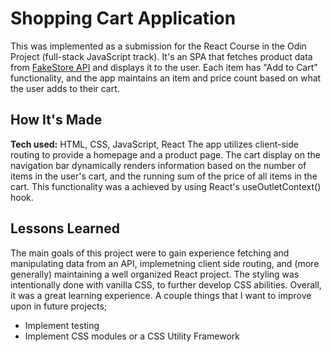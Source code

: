 # Shopping Cart Application
This was implemented as a submission for the React Course in the Odin Project
(full-stack JavaScript track). It's an SPA that fetches product data from 
[FakeStore API](https://fakestoreapi.com/docs) and displays it to the user. 
Each item has "Add to Cart" functionality, and the app maintains an item and
price count based on what the user adds to their cart. 

## How It's Made
**Tech used:** HTML, CSS, JavaScript, React
The app utilizes client-side routing to provide a homepage and a product page. 
The cart display on the navigation bar dynamically renders information based
on the number of items in the user's cart, and the running sum of the price
of all items in the cart. This functionality was a achieved by using React's
useOutletContext() hook. 

## Lessons Learned
The main goals of this project were to gain experience fetching and manipulating
data from an API, implemetning client side routing, and (more generally)
maintaining a well organized React project. The styling was intentionally done 
with vanilla CSS, to further develop CSS abilities. Overall, it was a great learning
experience. A couple things that I want to improve upon in future projects;
* Implement testing
* Implement CSS modules or a CSS Utility Framework

